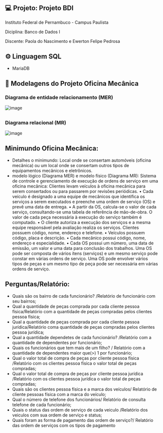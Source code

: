 ## 💻 Projeto: Projeto BDI


Instituto Federal de Pernambuco  - Campus Paulista 

Diciplina: Banco de Dados I

Discente:  Paola do Nascimento e Ewerton Felipe Pedrosa

## ⚙️ Linguagem SQL
 - MariaDB

## 📑 Modelagens do Projeto Oficina Mecânica

### Diagrama de entidade relacionamento (MER)


![image](https://user-images.githubusercontent.com/88107960/179503470-17f77e76-28ec-4bc4-bef8-393d1061a93d.png)

##
### Diagrama relacional (MR)


![image](https://user-images.githubusercontent.com/88107960/179503652-1ec6b433-9a59-4b8f-b1ef-3c7368bb7665.png)


## Minimundo Oficina Mecânica:

- Detalhes o minimundo:
Local onde se consertam automóveis (oficina mecânica) ou um local onde se consertam outros tipos de equipamentos mecânicos e eletrônicos.
- modelo lógico (Diagrama MER) e modelo físico (Diagrama MR):
Sistema de controle e gerenciamento de execução de ordens de serviço em
uma oficina mecânica: Clientes levam veículos à oficina mecânica para serem
consertados ou para passarem por revisões periódicas.
• Cada veículo é designado a uma equipe de mecânicos que identifica os
serviços a serem executados e preenche uma ordem de serviço (OS) e
prevê uma data de entrega.
• A partir da OS, calcula-se o valor de cada serviço, consultando-se uma
tabela de referência de mão-de-obra. O valor de cada peça necessária à
execução do serviço também é computado.
• O cliente autoriza a execução dos serviços e a mesma equipe responsável
pela avaliação realiza os serviços. Clientes possuem código, nome,
endereço e telefone.
• Veículos possuem código, placa e descrição.
• Cada mecânico possui código, nome, endereço e especialidade.
• Cada OS possui um número, uma data de emissão, um valor e uma data
para conclusão dos trabalhos. Uma OS pode ser composta de vários ítens
(serviços) e um mesmo serviço pode constar em várias ordens de
serviço. Uma OS pode envolver vários tipos de peças e um mesmo tipo
de peça pode ser necessária em várias ordens de serviço.

## Perguntas/Relatório:

- Quais são os bairro de cada funcionário? /Relatório de funcionário com seu bairros;
- Qual a quantidade de peças comprada por cada cliente pessoa física/Relatório com a quantidade de peças compradas pelos clientes pessoa física;
- Qual a quantidade de peças comprada por cada cliente pessoa jurídica/Relatório coma quantidade de peças compradas pelos clientes pessoa jurídica;
- Qual a quantidade dependetes de cada funcionário? /Relatório com a quantidade de dependentes por funcionário;
- Quais os funcionários que tem mais de um filho? / Relatório com a quantidade de dependentes maior que(>)  1 por funcionário;
- Qual o valor total de compra de peças por cliente pessoa física /Relatório com os clientes pessoa física o valor total de peças compradas;
- Qual o valor total de compra de peças por cliente pessoa jurídica /Relatório com os clientes pessoa jurídica o valor total de peças compradas;
- Quais são os clientes pessoa física e a marca dos veículos/ Relatório de cliente pessoas física com a marca do veículo;
- Qual o número de telefone dos funcionários/ Relatório de consulta telefone de cada funcionário; 
- Quais o status das ordem de serviço de cada veiculo /Relatório dos veiculos com sua ordem de serviço e status;
- Quais foram as forma de pagamento das ordem de serviço?/ Relatório das ordem de serviços com os tipos de pagamento
